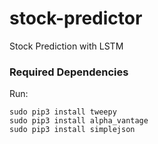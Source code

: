 # stock-predictor
Stock Prediction with LSTM

### Required Dependencies

Run:
```
sudo pip3 install tweepy
sudo pip3 install alpha_vantage
sudo pip3 install simplejson
```

